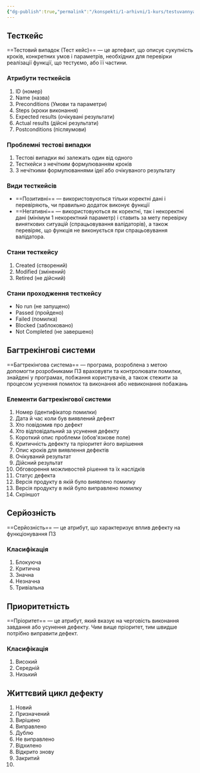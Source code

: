```yaml
---
{"dg-publish":true,"permalink":"/konspekti/1-arhivni/1-kurs/testuvannya-pz/4-test-kejs-serjoznit-ta-prioritetnist-defektu-zhittyevij-czikl-defektu/"}
---
```




## Тесткейс
==Тестовий випадок (Тест кейс)== — це артефакт, що описує сукупність   кроків, конкретних умов і параметрів, необхідних для перевірки реалізації функції, що тестуємо, або її частини.

### Атрибути тесткейсів

1. ID (номер)
2. Name (назва)
3. Preconditions (Умови та параметри)
4. Steps (кроки виконання)
5. Expected results (очікувані результати)
6. Actual results (дійсні результати)
7. Postconditions (післяумови)

### Проблемні тестові випадки
1. Тестові випадки які залежать один від одного
2. Тесткейси з нечітким формулюванням кроків
3. З нечіткими формулюваннями ідеї або очікуваного результату

### Види тесткейсів
- ==Позитивні== — використовуються тільки коректні дані і перевіряють, чи правильно додаток виконує функції
- ==Негативні== — використовуються як коректні, так і некоректні дані (мінімум 1 некоректний параметр) і ставить за мету перевірку виняткових ситуацій (спрацьовування валідаторів), а також перевіряє, що функція не виконується при спрацьовування валідатора.

### Стани тесткейсу
1. Created (створений)
2. Modified (змінений)
3. Retired (не дійсний)

### Стани проходження тесткейсу
- No run (не запущено)
- Passed (пройдено)
- Failed (помилка)
- Blocked (заблоковано)
- Not Completed (не завершено)

## Багтрекінгові системи
==Багтрекінгова система== — програма, розроблена з метою допомогти розробниками ПЗ враховувти та контролювати помилки, знайдені у програмах, побжання користувачів, а також стежити за процесом усунення помилок та виконання або невиконання побажань

### Елементи багтрекінгової системи
1. Номер (ідентифікатор помилки)
2. Дата й час коли був виявлений дефект
3. Хто повідомив про дефект
4. Хто відповідальний за усунення дефекту
5. Короткий опис проблеми (обов'язкове поле)
6. Критичність дефекту та пріоритет його вирішення
7. Опис кроків для виявлення дефектів
8. Очікуваний результат
9. Дійсний результат
10. Обговорення можливостей рішення та їх наслідків
11. Статус дефекта
12. Версія продукту в якій було виявлено помилку
13. Версія продукту в якій було виправлено помилку
14. Скріншот

## Серйозність
==Серйозність== — це атрибут, що характеризує вплив дефекту на функціонування ПЗ

### Класифікація
1. Блокуюча
2. Критична
3. Значна
4. Незначна
5. Тривіальна


## Приоритетність
==Пріоритет== — це атрибут, який вказує на черговість виконання завдання або усунення дефекту. Чим вище пріоритет, тим швидше потрібно виправити дефект.

### Класифікація
1. Високий
2. Середній
3. Низький

## Життєвий цикл дефекту
1. Новий
2. Призначений
3. Вирішено
4. Виправлено
5. Дублю
6. Не виправлено
7. Відхилено
8. Відкрито знову
9. Закритий
10. 